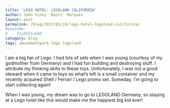 ```yaml
---
title: 'LEGO HOTEL: LEGOLAND CALIFORNIA'
author: John Vinny 'Basti' Marquez
layout: post
permalink: /blog/2013/01/24/lego-hotel-legoland-california/
#youtube:
#  - 7zy9QZsu6AQ
category: blog
tags: amusementpark lego legoland
---
```

I am a big fan of Lego. I had lots of sets when I was young (courtesy of my godmother from Germany) and I had fun building and destroying stuff. I attribute my thinking skills to these toys. Unfortunately, I was not a good steward when it came to toys so what&#8217;s left is a small container and my recently acquired Shell / Ferrari / Lego promo set. Someday, I&#8217;m going to start collecting again!

When I was young, my dream was to go to LEGOLAND Germany, so staying at a Lego hotel like this would make me the happiest big kid ever!